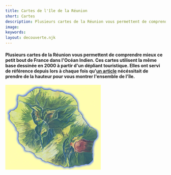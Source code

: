 ```yaml
---
title: Cartes de l'île de la Réunion
short: Cartes
description: Plusieurs cartes de la Réunion vous permettent de comprendre mieux l'île
image:
keywords:
layout: decouverte.njk
---
```


#### Plusieurs cartes de la Réunion vous permettent de comprendre mieux ce petit bout de France dans l'Océan Indien. Ces cartes utilisent la même base dessinée en 2000 à partir d'un dépliant touristique. Elles ont servi de référence depuis lors à chaque fois qu'[un article](/articles) nécéssitait de prendre de la hauteur pour vous montrer l'ensemble de l'île.

<p class="center">
<img src="carte_fond300.png" alt="fond de carte Réunion">
</p>

<!-- TODO : divisiona -->
